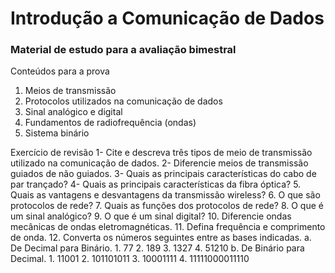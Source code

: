 # Introdução a Comunicação de Dados

### Material de estudo para a avaliação bimestral

Conteúdos para a prova

1. Meios de transmissão
2. Protocolos utilizados na comunicação de dados
3. Sinal analógico e digital
4. Fundamentos de radiofrequência (ondas)
5. Sistema binário

Exercício de revisão
1- Cite e descreva três tipos de meio de transmissão utilizado na comunicação de dados.
2- Diferencie meios de transmissão guiados de não guiados.
3- Quais as principais características do cabo de par trançado?
4- Quais as principais características da fibra óptica?
5. Quais as vantagens e desvantagens da transmissão wireless?
6. O que são protocolos de rede?
7. Quais as funções dos protocolos de rede?
8. O que é um sinal analógico?
9. O que é um sinal digital?
10. Diferencie ondas mecânicas de ondas eletromagnéticas.
11. Defina frequência e comprimento de onda.
12. Converta os números seguintes entre as bases indicadas.
a. De Decimal para Binário.
	1. 77
	2. 189
	3. 1327
	4. 51210
b. De Binário para Decimal.
	1. 11001
	2. 101101011
	3. 10001111
	4. 11111000011110